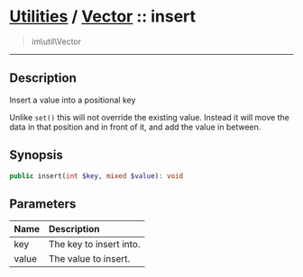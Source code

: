 # [Utilities](util.md) / [Vector](util-Vector.md) :: insert
 > im\util\Vector
____

## Description
Insert a value into a positional key

Unlike `set()` this will not override the existing
value. Instead it will move the data in that position and in front of it,
and add the value in between.

## Synopsis
```php
public insert(int $key, mixed $value): void
```

## Parameters
| Name | Description |
| :--- | :---------- |
| key | The key to insert into. |
| value | The value to insert.  |
